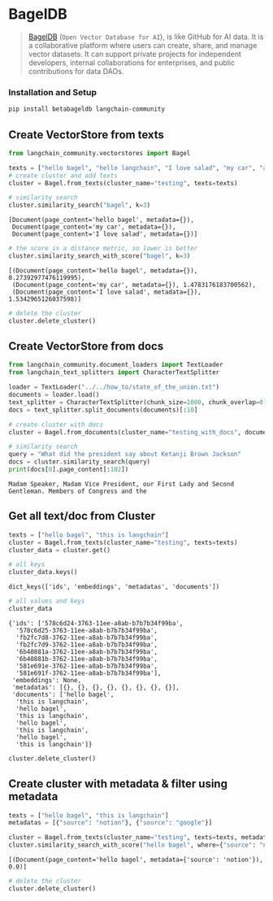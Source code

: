# BagelDB

> [BagelDB](https://www.bageldb.ai/) (`Open Vector Database for AI`), is like GitHub for AI data.
It is a collaborative platform where users can create,
share, and manage vector datasets. It can support private projects for independent developers,
internal collaborations for enterprises, and public contributions for data DAOs.

### Installation and Setup

```bash
pip install betabageldb langchain-community
```



## Create VectorStore from texts


```python
from langchain_community.vectorstores import Bagel

texts = ["hello bagel", "hello langchain", "I love salad", "my car", "a dog"]
# create cluster and add texts
cluster = Bagel.from_texts(cluster_name="testing", texts=texts)
```


```python
# similarity search
cluster.similarity_search("bagel", k=3)
```




    [Document(page_content='hello bagel', metadata={}),
     Document(page_content='my car', metadata={}),
     Document(page_content='I love salad', metadata={})]




```python
# the score is a distance metric, so lower is better
cluster.similarity_search_with_score("bagel", k=3)
```




    [(Document(page_content='hello bagel', metadata={}), 0.27392977476119995),
     (Document(page_content='my car', metadata={}), 1.4783176183700562),
     (Document(page_content='I love salad', metadata={}), 1.5342965126037598)]




```python
# delete the cluster
cluster.delete_cluster()
```

## Create VectorStore from docs


```python
from langchain_community.document_loaders import TextLoader
from langchain_text_splitters import CharacterTextSplitter

loader = TextLoader("../../how_to/state_of_the_union.txt")
documents = loader.load()
text_splitter = CharacterTextSplitter(chunk_size=1000, chunk_overlap=0)
docs = text_splitter.split_documents(documents)[:10]
```


```python
# create cluster with docs
cluster = Bagel.from_documents(cluster_name="testing_with_docs", documents=docs)
```


```python
# similarity search
query = "What did the president say about Ketanji Brown Jackson"
docs = cluster.similarity_search(query)
print(docs[0].page_content[:102])
```

    Madam Speaker, Madam Vice President, our First Lady and Second Gentleman. Members of Congress and the 
    

## Get all text/doc from Cluster


```python
texts = ["hello bagel", "this is langchain"]
cluster = Bagel.from_texts(cluster_name="testing", texts=texts)
cluster_data = cluster.get()
```


```python
# all keys
cluster_data.keys()
```




    dict_keys(['ids', 'embeddings', 'metadatas', 'documents'])




```python
# all values and keys
cluster_data
```




    {'ids': ['578c6d24-3763-11ee-a8ab-b7b7b34f99ba',
      '578c6d25-3763-11ee-a8ab-b7b7b34f99ba',
      'fb2fc7d8-3762-11ee-a8ab-b7b7b34f99ba',
      'fb2fc7d9-3762-11ee-a8ab-b7b7b34f99ba',
      '6b40881a-3762-11ee-a8ab-b7b7b34f99ba',
      '6b40881b-3762-11ee-a8ab-b7b7b34f99ba',
      '581e691e-3762-11ee-a8ab-b7b7b34f99ba',
      '581e691f-3762-11ee-a8ab-b7b7b34f99ba'],
     'embeddings': None,
     'metadatas': [{}, {}, {}, {}, {}, {}, {}, {}],
     'documents': ['hello bagel',
      'this is langchain',
      'hello bagel',
      'this is langchain',
      'hello bagel',
      'this is langchain',
      'hello bagel',
      'this is langchain']}




```python
cluster.delete_cluster()
```

## Create cluster with metadata & filter using metadata


```python
texts = ["hello bagel", "this is langchain"]
metadatas = [{"source": "notion"}, {"source": "google"}]

cluster = Bagel.from_texts(cluster_name="testing", texts=texts, metadatas=metadatas)
cluster.similarity_search_with_score("hello bagel", where={"source": "notion"})
```




    [(Document(page_content='hello bagel', metadata={'source': 'notion'}), 0.0)]




```python
# delete the cluster
cluster.delete_cluster()
```
